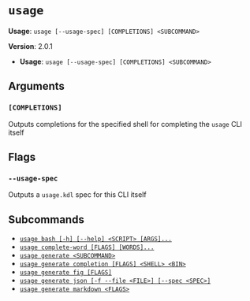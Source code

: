 # `usage`

**Usage**: `usage [--usage-spec] [COMPLETIONS] <SUBCOMMAND>`

**Version**: 2.0.1

- **Usage**: `usage [--usage-spec] [COMPLETIONS] <SUBCOMMAND>`

## Arguments

### `[COMPLETIONS]`

Outputs completions for the specified shell for completing the `usage` CLI itself

## Flags

### `--usage-spec`

Outputs a `usage.kdl` spec for this CLI itself

## Subcommands

- [`usage bash [-h] [--help] <SCRIPT> [ARGS]...`](/cli/reference/bash.md)
- [`usage complete-word [FLAGS] [WORDS]...`](/cli/reference/complete-word.md)
- [`usage generate <SUBCOMMAND>`](/cli/reference/generate.md)
- [`usage generate completion [FLAGS] <SHELL> <BIN>`](/cli/reference/generate/completion.md)
- [`usage generate fig [FLAGS]`](/cli/reference/generate/fig.md)
- [`usage generate json [-f --file <FILE>] [--spec <SPEC>]`](/cli/reference/generate/json.md)
- [`usage generate markdown <FLAGS>`](/cli/reference/generate/markdown.md)
